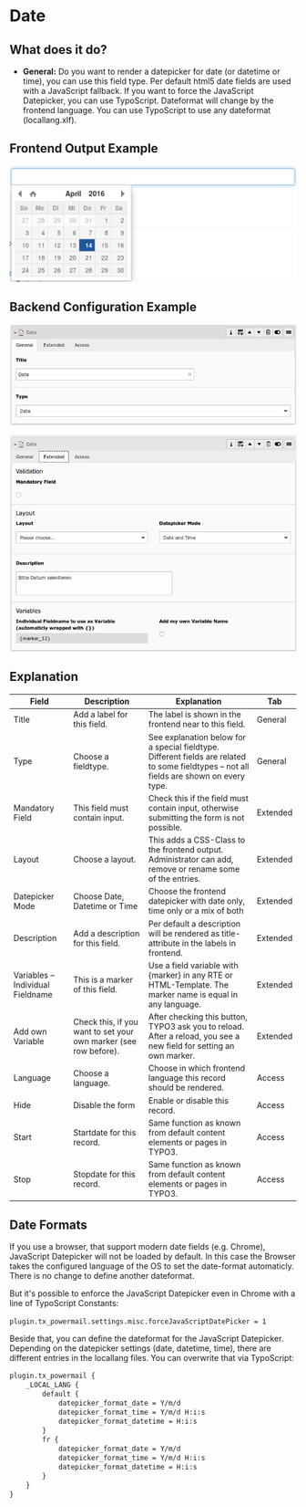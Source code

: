 # Date

## What does it do?

- **General:** Do you want to render a datepicker for date (or datetime or time), you can use this field type. Per default html5 date fields are used with a JavaScript fallback. If you want to force the JavaScript Datepicker, you can use TypoScript. Dateformat will change by the frontend language. You can use TypoScript to use any dateformat (locallang.xlf).

## Frontend Output Example

![example_field_date](../Images/example_field_date.png)

## Backend Configuration Example

![record_field_date_tab1](../Images/record_field_date_tab1.png)

![record_field_date_tab2](../Images/record_field_date_tab2.png)

## Explanation

| Field | Description | Explanation | Tab |
|------------------------------------|-----------------------------------------------------------------------------------|--------------------------------------------------------------------------------------------------------------------------------------------------------------------------------------------------------------------------|----------|
| Title | Add a label for this field. | The label is shown in the frontend near to this field. | General |
| Type | Choose a fieldtype. | See explanation below for a special fieldtype. Different fields are  related to some fieldtypes – not all fields are shown on every type. | General |
| Mandatory Field | This field must contain input. | Check this if the field must contain input, otherwise submitting the form is not possible. | Extended |
| Layout | Choose a layout. | This adds a CSS-Class to the frontend output. Administrator can add, remove or rename some of the entries. | Extended |
| Datepicker Mode | Choose Date, Datetime or Time | Choose the frontend datepicker with date only, time only or a mix of both | Extended |
| Description | Add a description for this field. | Per default a description will be rendered as title-attribute in the labels in frontend. | Extended |
| Variables – Individual Fieldname | This is a marker of this field. | Use a field variable with {marker} in any RTE or HTML-Template. The marker name is equal in any language. | Extended |
| Add own Variable | Check this, if you want to set your own marker (see row before). | After checking this button, TYPO3 ask you to reload. After a reload, you see a new field for setting an own marker. | Extended |
| Language | Choose a language. | Choose in which frontend language this record should be rendered. | Access |
| Hide | Disable the form | Enable or disable this record. | Access |
| Start | Startdate for this record. | Same function as known from default content elements or pages in TYPO3. | Access |
| Stop | Stopdate for this record. | Same function as known from default content elements or pages in TYPO3. | Access |

## Date Formats

If you use a browser, that support modern date fields (e.g. Chrome),
JavaScript Datepicker will not be loaded by default.
In this case the Browser takes the configured language of the OS to set the date-format automaticly.
There is no change to define another dateformat.

But it's possible to enforce the JavaScript Datepicker even in Chrome with a line of TypoScript Constants:

`plugin.tx_powermail.settings.misc.forceJavaScriptDatePicker = 1`

Beside that, you can define the dateformat for the JavaScript Datepicker.
Depending on the datepicker settings (date, datetime, time), there are different entries in the locallang files.
You can overwrite that via TypoScript:

```
plugin.tx_powermail {
    _LOCAL_LANG {
        default {
            datepicker_format_date = Y/m/d
            datepicker_format_time = Y/m/d H:i:s
            datepicker_format_datetime = H:i:s
        }
        fr {
            datepicker_format_date = Y/m/d
            datepicker_format_time = Y/m/d H:i:s
            datepicker_format_datetime = H:i:s
        }
    }
}
```

